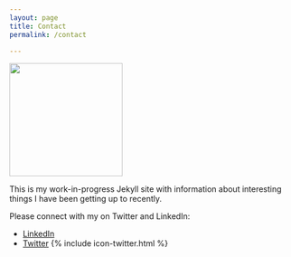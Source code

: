 ```yaml
---
layout: page
title: Contact
permalink: /contact

---
```

<img src="../static/JBC_photo.jpg" width="200">  	

This is my work-in-progress Jekyll site with information about interesting things I have been getting up to recently.

Please connect with my on Twitter and LinkedIn:

 - [LinkedIn](https://www.linkedin.com/in/brian-caffey-06b22a18)
 - [Twitter](https://twitter.com/jamesbrianc) {% include icon-twitter.html %}
